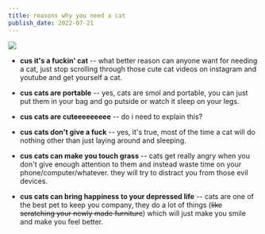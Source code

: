 ```yaml
---
title: reasons why you need a cat
publish_date: 2022-07-21
---
```


![](https://i.imgur.com/DR9r2Va.png)

- __cus it's a fuckin' cat__ -- what better reason can anyone want for needing a cat, just stop scrolling through those cute cat videos on instagram and youtube and get yourself a cat.

- __cus cats are portable__ -- yes, cats are smol and portable, you can just put them in your bag and go putside or watch it sleep on your legs.

- __cus cats are cuteeeeeeeee__ -- do i need to explain this? 

- __cus cats don't give a fuck__ -- yes, it's true, most of the time a cat will do nothing other than just laying around and sleeping. 

- __cus cats can make you touch grass__ -- cats get really angry when you don't give enough attention to them and instead waste time on your phone/computer/whatever. they will try to distract you from those evil devices.

- __cus cats can bring happiness to your depressed life__ -- cats are one of the best pet to keep you company, they do a lot of things (~~like scratching your newly made furniture~~) which will just make you smile and make you feel better.



